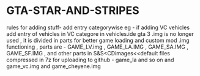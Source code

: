 # GTA-STAR-AND-STRIPES
rules for adding stuff- 
add entry categorywise eg - if adding VC vehicles add entry of vehicles in VC categore in vehicles.ide
gta 3 .img is no longer used , it is divided in parts for better game loading and custom mod .img functioning , parts are - GAME_LV.img , GAME_LA.IMG , GAME_SA.IMG , GAME_SF.IMG , and other parts in S&S<CDimages<<default
files compressed in 7z for uploading to github - 
game_la and so on and game_vc.img and game_cheyene.img
